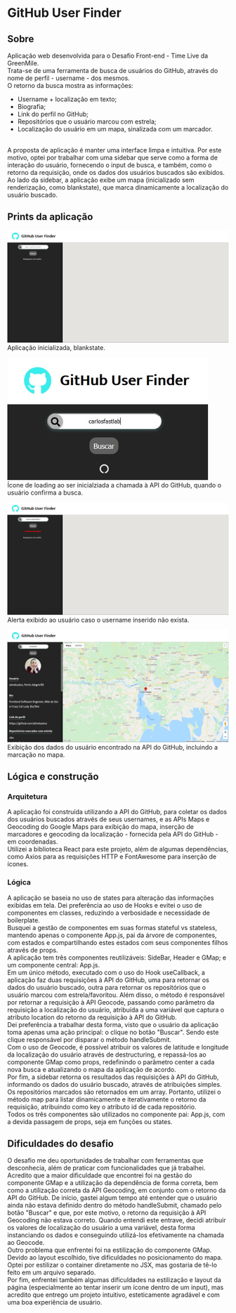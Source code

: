 # GitHub User Finder
## Sobre
Aplicação web desenvolvida para o Desafio Front-end - Time Live da GreenMile.<br/>
Trata-se de uma ferramenta de busca de usuários do GitHub, através do nome de perfil - username - dos mesmos. <br/>
O retorno da busca mostra as informações:
* Username + localização em texto;
* Biografia;
* Link do perfil no GitHub;
* Repositórios que o usuário marcou com estrela;
* Localização do usuário em um mapa, sinalizada com um marcador. <br/>
<br/>
A proposta de aplicação é manter uma interface limpa e intuitiva. Por este motivo, optei por trabalhar com uma sidebar que serve como a forma de interação do usuário, fornecendo o input de busca, e também, como o retorno da requisição, onde os dados dos usuários buscados são exibidos.
Ao lado da sidebar, a aplicação exibe um mapa (inicializado sem renderização, como blankstate), que marca dinamicamente a localização do usuário buscado.

## Prints da aplicação
![screenshot](/prints/blankstate.jpg)
Aplicação inicializada, blankstate.

![screenshot](/prints/loadinguser.jpg)<br/>
Ícone de loading ao ser inicialziada a chamada à API do GitHub, quando o usuário confirma a busca.

![screenshot](/prints/nonexistinguser.jpg)
Alerta exibido ao usuário caso o username inserido não exista.

![screenshot](/prints/usefound.jpg)
Exibição dos dados do usuário encontrado na API do GitHub, incluindo a marcação no mapa.

## Lógica e construção
### Arquitetura
A aplicação foi construída utilizando a API do GitHub, para coletar os dados dos usuários buscados através de seus usernames, e as APIs Maps e Geocoding do Google Maps para exibição do mapa, inserção de marcadores e geocoding da localização - fornecida pela API do GitHub - em coordenadas. <br/>
Utilizei a biblioteca React para este projeto, além de algumas dependências, como Axios para as requisições HTTP e FontAwesome para inserção de ícones.

### Lógica
A aplicação se baseia no uso de states para alteração das informações exibidas em tela. Dei preferência ao uso de Hooks e evitei o uso de componentes em classes, reduzindo a verbosidade e necessidade de boilerplate. <br/>
Busquei a gestão de componentes em suas formas stateful vs stateless, mantendo apenas o componente App.js, pai da árvore de componentes, com estados e compartilhando estes estados com seus componentes filhos através de props. <br/>
A aplicação tem três componentes reutilizáveis: SideBar, Header e GMap; e um componente central: App.js. <br/>
Em um único método, executado com o uso do Hook useCallback, a aplicação faz duas requisições à API do GitHub, uma para retornar os dados do usuário buscado, outra para retornar os repositórios que o usuário marcou com estrela/favoritou. Além disso, o método é responsável por retornar a requisição à API Geocode, passando como parâmetro da requisição a localização do usuário, atribuída a uma variável que captura o atributo location do retorno da requisição à API do GitHub.<br/>
Dei preferência a trabalhar desta forma, visto que o usuário da aplicação toma apenas uma ação principal: o clique no botão "Buscar". Sendo este clique responsável por disparar o método handleSubmit.<br/>
Com o uso de Geocode, é possível atribuir os valores de latitude e longitude da localização do usuário através de destructuring, e repassá-los ao componente GMap como props, redefinindo o parâmetro center a cada nova busca e atualizando o mapa da aplicação de acordo.<br/>
Por fim, a sidebar retorna os resultados das requisições à API do GitHub, informando os dados do usuário buscado, através de atribuições simples.<br/>
Os repositórios marcados são retornados em um array. Portanto, utilizei o método map para listar dinamicamente e iterativamente o retorno da requisição, atribuindo como key o atributo id de cada repositório.<br/>
Todos os três componentes são utilizados no componente pai: App.js, com a devida passagem de props, seja em funções ou states.

## Dificuldades do desafio
O desafio me deu oportunidades de trabalhar com ferramentas que desconhecia, além de praticar com funcionalidades que já trabalhei.<br/>
Acredito que a maior dificuldade que encontrei foi na gestão do componente GMap e a utilização da dependência de forma correta, bem como a utilização correta da API Geocoding, em conjunto com o retorno da API do GitHub. De início, gastei algum tempo até entender que o usuário ainda não estava definido dentro do método handleSubmit, chamado pelo botão "Buscar" e que, por este motivo, o retorno da requisição à API Geocoding não estava correto. Quando entendi este entrave, decidi atribuir os valores de localização do usuário a uma variável, desta forma instanciando os dados e conseguindo utilizá-los efetivamente na chamada ao Geocode.<br/>
Outro problema que enfrentei foi na estilização do componente GMap. Devido ao layout escolhido, tive dificuldades no posicionamento do mapa. Optei por estilizar o container diretamente no JSX, mas gostaria de tê-lo feito em um arquivo separado.<br/>
Por fim, enfrentei também algumas dificuldades na estilização e layout da página (especialmente ao tentar inserir um ícone dentro de um input), mas acredito que entrego um projeto intuitivo, esteticamente agradável e com uma boa experiência de usuário.

